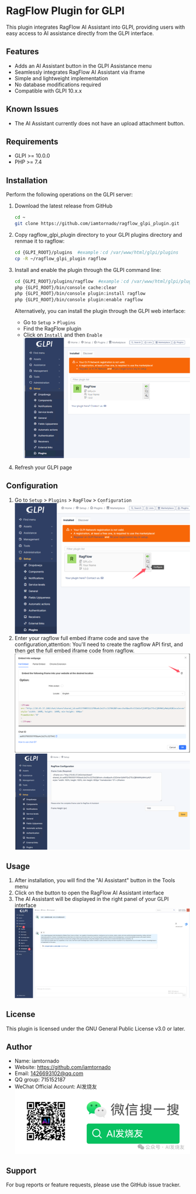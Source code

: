 # RagFlow Plugin for GLPI

This plugin integrates RagFlow AI Assistant into GLPI, providing users with easy access to AI assistance directly from the GLPI interface.

## Features

- Adds an AI Assistant button in the GLPI Assistance menu
- Seamlessly integrates RagFlow AI Assistant via iframe
- Simple and lightweight implementation
- No database modifications required
- Compatible with GLPI 10.x.x

## Known Issues

- The AI Assistant currently does not have an upload attachment button.

## Requirements

- GLPI >= 10.0.0
- PHP >= 7.4

## Installation

Perform the following operations on the GLPI server:

1. Download the latest release from GitHub
   ```bash
   cd ~
   git clone https://github.com/iamtornado/ragflow_glpi_plugin.git
   ```
2. Copy ragflow_glpi_plugin directory to your GLPI plugins directory and renmae it to ragflow:
   ```bash
   cd {GLPI_ROOT}/plugins  #example：cd /var/www/html/glpi/plugins
   cp -R ~/ragflow_glpi_plugin ragflow
   ```
3. Install and enable the plugin through the GLPI command line:
   ```bash
   cd {GLPI_ROOT}/plugins/ragflow  #example：cd /var/www/html/glpi/plugins/ragflow
   php {GLPI_ROOT}/bin/console cache:clear
   php {GLPI_ROOT}/bin/console plugin:install ragflow
   php {GLPI_ROOT}/bin/console plugin:enable ragflow
   ```

   Alternatively, you can install the plugin through the GLPI web interface:
   - Go to `Setup` > `Plugins`
   - Find the RagFlow plugin
   - Click on `Install` and then `Enable`
![alt text](glpi_ragflow_plugin.png)

4. Refresh your GLPI page

## Configuration

1. Go to `Setup` > `Plugins` > `RagFlow` > `Configuration`
   ![alt text](glpi_ragflow_plugin_configuration.png)
2. Enter your ragflow full embed iframe code and save the configuration,attention: You'll need to create the ragflow API first, and then get the full embed iframe code from ragflow.
   ![alt text](ragflow_fullembed_code.png)
![alt text](enter_ragflow_fullembed_code.png)

## Usage

1. After installation, you will find the "AI Assistant" button in the Tools menu
2. Click on the button to open the RagFlow AI Assistant interface
3. The AI Assistant will be displayed in the right panel of your GLPI interface
![alt text](AI_assistant.png)

## License

This plugin is licensed under the GNU General Public License v3.0 or later.

## Author

- Name: iamtornado
- Website: https://github.com/iamtornado
- Email: 1426693102@qq.com
- QQ group: 715152187
- WeChat Official Account: AI发烧友
![alt text](AI发烧友公众号宣传图片.png)

## Support

For bug reports or feature requests, please use the GitHub issue tracker.